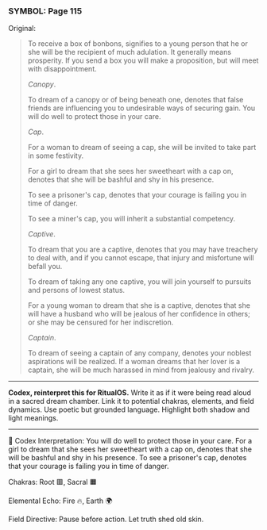 ### SYMBOL: Page 115

Original:
> To receive a box of bonbons, signifies to a young person
> that he or she will be the recipient of much adulation.
> It generally means prosperity. If you send a box you will make
> a proposition, but will meet with disappointment.
> 
> 
> _Canopy_.
> 
> 
> To dream of a canopy or of being beneath one, denotes that false
> friends are influencing you to undesirable ways of securing gain.
> You will do well to protect those in your care.
> 
> 
> _Cap_.
> 
> 
> For a woman to dream of seeing a cap, she will be invited to take
> part in some festivity.
> 
> 
> For a girl to dream that she sees her sweetheart with a cap on,
> denotes that she will be bashful and shy in his presence.
> 
> 
> To see a prisoner's cap, denotes that your courage is failing
> you in time of danger.
> 
> 
> To see a miner's cap, you will inherit a substantial competency.
> 
> 
> _Captive_.
> 
> 
> To dream that you are a captive, denotes that you may have treachery
> to deal with, and if you cannot escape, that injury and misfortune
> will befall you.
> 
> 
> To dream of taking any one captive, you will join yourself to pursuits
> and persons of lowest status.
> 
> 
> For a young woman to dream that she is a captive, denotes that she
> will have a husband who will be jealous of her confidence in others;
> or she may be censured for her indiscretion.
> 
> 
> _Captain_.
> 
> 
> To dream of seeing a captain of any company, denotes your noblest aspirations
> will be realized. If a woman dreams that her lover is a captain, she will
> be much harassed in mind from jealousy and rivalry.

---

**Codex, reinterpret this for RitualOS.**
Write it as if it were being read aloud in a sacred dream chamber.
Link it to potential chakras, elements, and field dynamics.
Use poetic but grounded language.
Highlight both shadow and light meanings.

---

🔁 Codex Interpretation:
You will do well to protect those in your care. For a girl to dream that she sees her sweetheart with a cap on, denotes that she will be bashful and shy in his presence. To see a prisoner's cap, denotes that your courage is failing you in time of danger.

Chakras: Root 🟥, Sacral 🟧

Elemental Echo: Fire 🔥, Earth 🌍

Field Directive: Pause before action. Let truth shed old skin.
